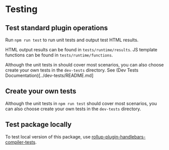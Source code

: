 # Testing


## Test standard plugin operations
Run `npm run test` to run unit tests and output test HTML results.

HTML output results can be found in `tests/runtime/results`.
JS template functions can be found in `tests/runtime/functions`.

Although the unit tests in should cover most scenarios, you can also choose create your own tests in the `dev-tests` directory. See (Dev Tests Documentation)[../dev-tests/README.md]



## Create your own tests
Although the unit tests in `npm run test` should cover most scenarios, you can also choose create your own tests in the `dev-tests` directory.



## Test package locally
To test local version of this package, use [rollup-plugin-handlebars-compiler-tests](https://github.com/JohannIsaac/rollup-plugin-handlebars-compiler-tests).